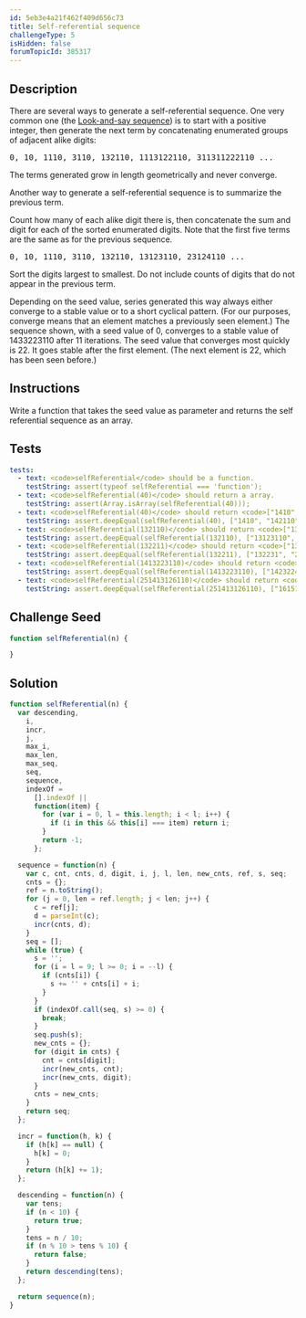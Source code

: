 ```yaml
---
id: 5eb3e4a21f462f409d656c73
title: Self-referential sequence
challengeType: 5
isHidden: false
forumTopicId: 385317
---
```


## Description

<section id='description'>
There are several ways to generate a self-referential sequence. One very common one (the <a href="https://rosettacode.org/wiki/Look-and-say sequence" target="_blank">Look-and-say sequence</a>) is to start with a positive integer, then generate the next term by concatenating enumerated groups of adjacent alike digits:

<pre>0, 10, 1110, 3110, 132110, 1113122110, 311311222110 ...</pre>

The terms generated grow in length geometrically and never converge.

Another way to generate a self-referential sequence is to summarize the previous term.

Count how many of each alike digit there is, then concatenate the sum and digit for each of the sorted enumerated digits. Note that the first five terms are the same as for the previous sequence.

<pre>0, 10, 1110, 3110, 132110, 13123110, 23124110 ...</pre>

Sort the digits largest to smallest. Do not include counts of digits that do not appear in the previous term.

Depending on the seed value, series generated this way always either converge to a stable value or to a short cyclical pattern. (For our purposes, converge means that an element matches a previously seen element.) The sequence shown, with a seed value of 0, converges to a stable value of 1433223110 after 11 iterations. The seed value that converges most quickly is 22. It goes stable after the first element. (The next element is 22, which has been seen before.)
</section>

## Instructions

<section id='instructions'>
Write a function that takes the seed value as parameter and returns the self referential sequence as an array.
</section>

## Tests

<section id='tests'>

```yml
tests:
  - text: <code>selfReferential</code> should be a function.
    testString: assert(typeof selfReferential === 'function');
  - text: <code>selfReferential(40)</code> should return a array.
    testString: assert(Array.isArray(selfReferential(40)));
  - text: <code>selfReferential(40)</code> should return <code>["1410", "142110", "14123110", "1413124110", "2413125110", "151413224110", "152413225110", "251413324110", "152423224110", "152413423110"]</code>.
    testString: assert.deepEqual(selfReferential(40), ["1410", "142110", "14123110", "1413124110", "2413125110", "151413224110", "152413225110", "251413324110", "152423224110", "152413423110"]);
  - text: <code>selfReferential(132110)</code> should return <code>["13123110", "23124110", "1413223110", "1423224110", "2413323110", "1433223110"]</code>.
    testString: assert.deepEqual(selfReferential(132110), ["13123110", "23124110", "1413223110", "1423224110", "2413323110", "1433223110"]);
  - text: <code>selfReferential(132211)</code> should return <code>["132231", "232221", "134211", "14131231", "14231241", "24132231", "14233221"]</code>.
    testString: assert.deepEqual(selfReferential(132211), ["132231", "232221", "134211", "14131231", "14231241", "24132231", "14233221"]);
  - text: <code>selfReferential(1413223110)</code> should return <code>["1423224110", "2413323110", "1433223110"]</code>.
    testString: assert.deepEqual(selfReferential(1413223110), ["1423224110", "2413323110", "1433223110"]);
  - text: <code>selfReferential(251413126110)</code> should return <code>["16151413225110", "16251413226110", "26151413325110", "16251423225110", "16251413424110", "16153413225110"]</code>.
    testString: assert.deepEqual(selfReferential(251413126110), ["16151413225110", "16251413226110", "26151413325110", "16251423225110", "16251413424110", "16153413225110"]);
```

</section>

## Challenge Seed

<section id='challengeSeed'>
<div id='js-seed'>

```js
function selfReferential(n) {

}
```

</div>
</section>

## Solution

<section id='solution'>

```js
function selfReferential(n) {
  var descending,
    i,
    incr,
    j,
    max_i,
    max_len,
    max_seq,
    seq,
    sequence,
    indexOf =
      [].indexOf ||
      function(item) {
        for (var i = 0, l = this.length; i < l; i++) {
          if (i in this && this[i] === item) return i;
        }
        return -1;
      };

  sequence = function(n) {
    var c, cnt, cnts, d, digit, i, j, l, len, new_cnts, ref, s, seq;
    cnts = {};
    ref = n.toString();
    for (j = 0, len = ref.length; j < len; j++) {
      c = ref[j];
      d = parseInt(c);
      incr(cnts, d);
    }
    seq = [];
    while (true) {
      s = '';
      for (i = l = 9; l >= 0; i = --l) {
        if (cnts[i]) {
          s += '' + cnts[i] + i;
        }
      }
      if (indexOf.call(seq, s) >= 0) {
        break;
      }
      seq.push(s);
      new_cnts = {};
      for (digit in cnts) {
        cnt = cnts[digit];
        incr(new_cnts, cnt);
        incr(new_cnts, digit);
      }
      cnts = new_cnts;
    }
    return seq;
  };

  incr = function(h, k) {
    if (h[k] == null) {
      h[k] = 0;
    }
    return (h[k] += 1);
  };

  descending = function(n) {
    var tens;
    if (n < 10) {
      return true;
    }
    tens = n / 10;
    if (n % 10 > tens % 10) {
      return false;
    }
    return descending(tens);
  };

  return sequence(n);
}
```

</section>
